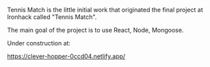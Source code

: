 Tennis Match is the little initial work that originated the final project at Ironhack called "Tennis Match".

The main goal of the project is to use React, Node, Mongoose.

Under construction at:

https://clever-hopper-0ccd04.netlify.app/


